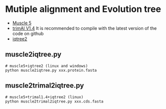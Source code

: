 # Mutiple alignment and Evolution tree
* [Muscle 5](https://www.drive5.com/muscle5/)
* [trimAl V1.4](http://trimal.cgenomics.org/)
  It is recommended to compile with the latest version of the code on github
* [iqtree2](https://github.com/iqtree/iqtree2)
## muscle2iqtree.py
```
# muscle5+iqtree2 (linux and windows)
python muscle2iqtree.py xxx.protein.fasta
```
## muscle2trimal2iqtree.py
```
# muscle5+trimal1.4+iqtree2 (linux)
python muscle2trimal2iqtree.py xxx.cds.fasta
```
